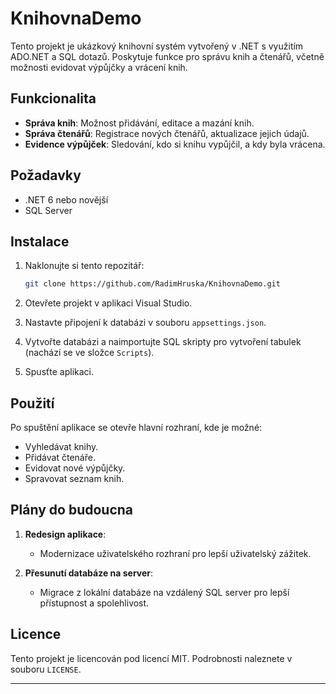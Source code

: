 # KnihovnaDemo

Tento projekt je ukázkový knihovní systém vytvořený v .NET s využitím ADO.NET a SQL dotazů. Poskytuje funkce pro správu knih a čtenářů, včetně možnosti evidovat výpůjčky a vrácení knih.

## Funkcionalita

- **Správa knih**: Možnost přidávání, editace a mazání knih.
- **Správa čtenářů**: Registrace nových čtenářů, aktualizace jejich údajů.
- **Evidence výpůjček**: Sledování, kdo si knihu vypůjčil, a kdy byla vrácena.

## Požadavky

- .NET 6 nebo novější
- SQL Server

## Instalace

1. Naklonujte si tento repozitář:

   ```bash
   git clone https://github.com/RadimHruska/KnihovnaDemo.git
   ```

2. Otevřete projekt v aplikaci Visual Studio.

3. Nastavte připojení k databázi v souboru `appsettings.json`.

4. Vytvořte databázi a naimportujte SQL skripty pro vytvoření tabulek (nachází se ve složce `Scripts`).

5. Spusťte aplikaci.

## Použití

Po spuštění aplikace se otevře hlavní rozhraní, kde je možné:

- Vyhledávat knihy.
- Přidávat čtenáře.
- Evidovat nové výpůjčky.
- Spravovat seznam knih.

## Plány do budoucna

1. **Redesign aplikace**:

   - Modernizace uživatelského rozhraní pro lepší uživatelský zážitek.

2. **Přesunutí databáze na server**:

   - Migrace z lokální databáze na vzdálený SQL server pro lepší přístupnost a spolehlivost.

## Licence

Tento projekt je licencován pod licencí MIT. Podrobnosti naleznete v souboru `LICENSE`.

---

